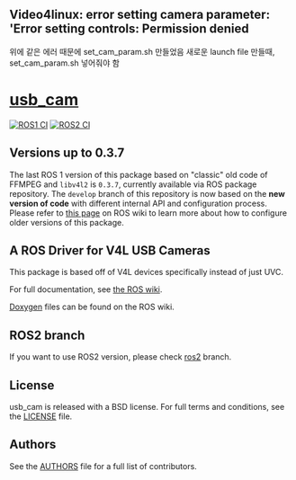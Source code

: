 ## Video4linux: error setting camera parameter: 'Error setting controls: Permission denied ##
위에 같은 에러 때문에 set_cam_param.sh 만들었음
새로운 launch file 만들때, set_cam_param.sh 넣어줘야 함


# [usb_cam](http://wiki.ros.org/usb_cam)
[![ROS1 CI](https://github.com/ros-drivers/usb_cam/actions/workflows/main.yml/badge.svg)](https://github.com/ros-drivers/usb_cam/actions/workflows/main.yml)
[![ROS2 CI](https://github.com/ros-drivers/usb_cam/actions/workflows/build_test.yml/badge.svg)](https://github.com/ros-drivers/usb_cam/actions/workflows/build_test.yml)

## Versions up to 0.3.7
The last ROS 1 version of this package based on "classic" old code of FFMPEG and `libv4l2` is `0.3.7`, currently available via ROS package repository. The `develop` branch of this repository is now based on the **new version of code** with different internal API and configuration process. Please refer to [this page](http://wiki.ros.org/usb_cam/Old%20Versions) on ROS wiki to learn more about how to configure older versions of this package.

## A ROS Driver for V4L USB Cameras

This package is based off of V4L devices specifically instead of just UVC.

For full documentation, see [the ROS wiki](http://ros.org/wiki/usb_cam).

[Doxygen](http://docs.ros.org/indigo/api/usb_cam/html/) files can be found on the ROS wiki.

## ROS2 branch

If you want to use ROS2 version,
please check [ros2](https://github.com/ros-drivers/usb_cam/tree/ros2) branch.

## License

usb\_cam is released with a BSD license. For full terms and conditions, see the [LICENSE](LICENSE) file.

## Authors

See the [AUTHORS](AUTHORS.md) file for a full list of contributors.

